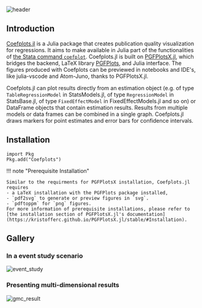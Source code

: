 ![header](https://raw.githubusercontent.com/caibengbu/Coefplots.jl/main/assets/logo.svg)

## Introduction

[Coefplots.jl](https://github.com/caibengbu/Coefplots.jl) is a Julia package that creates publication quality visualization for regressions. It aims to make available in Julia part of the functionalities of [the Stata command `coefplot`](http://repec.sowi.unibe.ch/stata/coefplot/getting-started.html). Coefplots.jl is built on [PGFPlotsX.jl](https://github.com/KristofferC/PGFPlotsX.jl/tree/ada03510396af592e05b2e382a0c12ce37ee3cc8), which bridges the backend, LaTeX library [PGFPlots](http://pgfplots.sourceforge.net/), and Julia interface. The figures produced with Coefplots can be previewed in notebooks and IDE's, like julia-vscode and Atom-Juno, thanks to PGFPlotsX.jl.

Coefplots.jl can plot results directly from an estimation object (e.g. of type `TableRegressionModel` in StatsModels.jl, of type `RegressionModel` in StatsBase.jl, of type `FixedEffectModel` in FixedEffectModels.jl and so on) or DataFrame objects that contain estimation results. Results from multiple models or data frames can be combined in a single graph. Coefplots.jl draws markers for point estimates and error bars for confidence intervals. 

## Installation
```julia-repl
import Pkg
Pkg.add("Coefplots")
```

!!! note "Prerequisite Installation"

    Similar to the requirments for PGFPlotsX installation, Coefplots.jl requires 
    - a LaTeX installation with the PGFPlots package installed,
    - `pdf2svg` to generate or preview figures in `svg`. 
    - `pdftoppm` for `png` figures. 
    For more information of prerequisite installations, please refer to [the installation section of PGFPlotsX.jl's documentation](https://kristofferc.github.io/PGFPlotsX.jl/stable/#Installation).

## Gallery
### In a event study scenario
![event_study](https://raw.githubusercontent.com/caibengbu/Coefplots.jl/main/assets/esplot.svg)

### Presenting multi-dimensional results
![gmc_result](https://raw.githubusercontent.com/caibengbu/Coefplots.jl/main/assets/elasticity.svg)